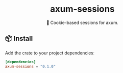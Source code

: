 <h1 align="center">
axum-sessions
</h1>

<p align="center">
🥠 Cookie-based sessions for axum.
</p>

## 📦 Install

Add the crate to your project dependencies:

```toml
[dependencies]
axum-sessions = "0.1.0"
```
